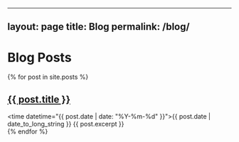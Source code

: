 ---
   layout: page
   title: Blog
   permalink: /blog/
   ---
   
   # Blog Posts
   
   {% for post in site.posts %}
     <article>
       <h2><a href="{{ post.url }}">{{ post.title }}</a></h2>
       <time datetime="{{ post.date | date: "%Y-%m-%d" }}">{{ post.date | date_to_long_string }}</time>
       {{ post.excerpt }}
     </article>
   {% endfor %}
